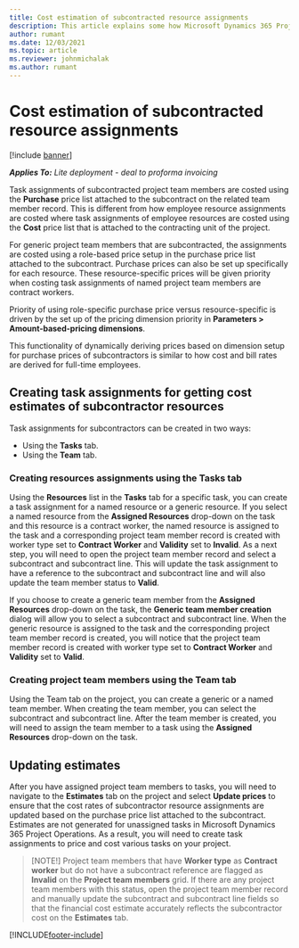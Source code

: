 ```yaml
---
title: Cost estimation of subcontracted resource assignments
description: This article explains some how Microsoft Dynamics 365 Project Operations calculates cost estimation of subcontracted resource assignments.
author: rumant
ms.date: 12/03/2021
ms.topic: article
ms.reviewer: johnmichalak
ms.author: rumant
---
```


# Cost estimation of subcontracted resource assignments

[!include [banner](../../includes/dataverse-preview.md)]

_**Applies To:** Lite deployment - deal to proforma invoicing_

Task assignments of subcontracted project team members are costed using the **Purchase** price list attached to the subcontract on the related team member record. This is different from how employee resource assignments are costed where task assignments of employee resources are costed using the **Cost** price list that is attached to the contracting unit of the project. 

For generic project team members that are subcontracted, the assignments are costed using a role-based price setup in the purchase price list attached to the subcontract. Purchase prices can also be set up specifically for each resource. These resource-specific prices will be given priority when costing task assignments of named project team members are contract workers. 

Priority of using role-specific purchase price versus resource-specific is driven by the set up of the pricing dimension priority in **Parameters > Amount-based-pricing dimensions**.

This functionality of dynamically deriving prices based on dimension setup for purchase prices of subcontractors is similar to how cost and bill rates are derived for full-time employees. 

## Creating task assignments for getting cost estimates of subcontractor resources

Task assignments for subcontractors can be created in two ways: 
- Using the **Tasks** tab.
- Using the **Team** tab.

### Creating resources assignments using the Tasks tab
Using the **Resources** list in the **Tasks** tab for a specific task, you can create a task assignment for a named resource or a generic resource. If you select a named resource from the **Assigned Resources** drop-down on the task and this resource is a contract worker, the named resource is assigned to the task and a corresponding project team member record is created with worker type set to **Contract Worker** and **Validity** set to **Invalid**. As a next step, you will need to open the project team member record and select a subcontract and subcontract line. This will update the task assignment to have a reference to the subcontract and subcontract line and will also update the team member status to **Valid**.

If you choose to create a generic team member from the **Assigned Resources** drop-down on the task, the **Generic team member creation** dialog will allow you to select a subcontract and subcontract line. When the generic resource is assigned to the task and the corresponding project team member record is created, you will notice that the project team member record is created with worker type set to **Contract Worker** and **Validity** set to **Valid**.

### Creating project team members using the Team tab
Using the Team tab on the project, you can create a generic or a named team member. When creating the team member, you can select the subcontract and subcontract line. After the team member is created, you will need to assign the team member to a task using the **Assigned Resources** drop-down on the task. 

## Updating estimates
After you have assigned project team members to tasks, you will need to navigate to the **Estimates** tab on the project and select **Update prices** to ensure that the cost rates of subcontractor resource assignments are updated based on the purchase price list attached to the subcontract. Estimates are not generated for unassigned tasks in Microsoft Dynamics 365 Project Operations. As a result, you will need to create task assignments to price and cost various tasks on your project. 

> [NOTE!] 
> Project team members that have **Worker type** as **Contract worker** but do not have a subcontract reference are flagged as **Invalid** on the **Project team members** grid. If there are any project team members with this status, open the project team member record and manually update the subcontract and subcontract line fields so that the financial cost estimate accurately reflects the subcontractor cost on the **Estimates** tab. 


[!INCLUDE[footer-include](../../includes/footer-banner.md)]

